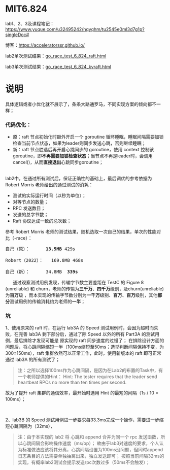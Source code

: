 # MIT6.824
lab1、2、3及课程笔记：https://www.yuque.com/u32495242/hqyqhm/tu2545e0ml3d7g1p?singleDoc#

博客：https://acceleratorssr.github.io/

lab2单次测试结果：[go_race_test_6_824_raft.html](https://acceleratorssr.github.io/pages/go_race_test_6_824_raft.html)

lab3单次测试结果：[go_race_test_6_824_kvraft.html](https://acceleratorssr.github.io/pages/go_race_test_6_824_kvraft.html)

# 说明
具体逻辑或者小优化就不展示了，条条大路通罗马，不同实现方案的倾向都不一样；

### 代码优化：
- 原：raft 节点初始化时额外开启一个 goroutine 循环睡眠，睡眠间隔需要加锁检查当前节点状态，如果为leader则同步发送心跳，否则继续睡眠；
- 新：raft 节点胜选后再开启心跳同步的 goroutine，使用 context 控制该 goroutine，即**不再需要加锁检查状态**；当节点不再是leader时，会调用cancel()，从而**直接退出**心跳同步goroutine；

<br>
	lab2中，在通过所有测试后，保证正确性的基础上，最后调优的参考依据为 Robert Morris 老师给出的通过测试的消耗：

-	测试的实际运行时间（以秒为单位）；
-	对等节点的数量；
-	RPC 发送数目；
-	发送的总字节数；
-	Raft 协议达成一致的总次数；

参考 Robert Morris 老师的测试结果，随机选取一次自己的结果，单次的性能对比（-race）：
<pre>
自己（原）：      <strong>13.5MB</strong>	429s

Robert（2022）：	169.8MB	468s 

自己（新）：      34.8MB	<strong>339s</strong>
</pre>

<p>
&nbsp&nbsp&nbsp&nbsp&nbsp&nbsp通过观察测试用例发现，传输字节数主要差距在 TestC 的 Figure 8 (unreliable) 和 churn，老师的传输为<strong>三千万</strong>、<strong>四千万</strong>级别，及churn(unreliable)为<strong>百万</strong>级 ，而本实现的传输字节数分别为<strong>一千万</strong>级别、<strong>百万</strong>、<strong>百万</strong>级别，其他<strong>部分</strong>测试用例的传输消耗约为老师的<strong>一半</strong>；
</p>

### 坑
<p>
1、使用原来的 raft 时，在运行 lab3A 的 Speed 测试用例时，会因为超时而失败，在完善 lab3A 剩下部分后，通过了除 Speed 以外的所有 Part3A 的测试用例，最后排除才发现可能是 原实现的 raft 同步速度的过慢了；
在排除设计方面的问题后，将心跳间隔缩短一半（100ms缩短至50ms；选举判断间隔保持不变，为300±150ms），raft 集群依然可以正常工作，此时，使用新版本的 raft 即可正常通过 lab3A 的所有测试了；
</p>



> 注：之所以选择100ms作为心跳间隔，是因为在Lab2的布置的Task中，有一个老师提供的Hint：
> Hint: The tester requires that the leader send heartbeat RPCs no more than ten times per second.

故为了提升 raft 集群的通信效率，最开始时选用 Hint 的最短的间隔（1s / 10 = 100ms）；

<br>

2、lab3B 的 Speed 测试用例进一步要求每33.3ms完成一个操作，需要进一步缩短心跳间隔为（32ms），

> 注：由于本实现的 lab2 将 心跳和 append 合并为同一个 rpc 发送函数，所以心跳间隔会影响操作速度（ms/op）；
> 故由于lab3对速度的要求，个人认为标准做法应该将其分离，心跳间隔设置为100ms没问题，但同时append日志条目的方法需要单独抽离出来，独立发送即可；
> 按照当前间隔32ms的实现，有概率lab2测试会提示发送rpc次数过多（50ms不会触发）；